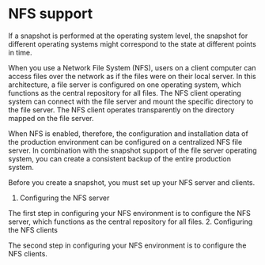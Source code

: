 # NFS support

If a snapshot is performed at the operating system level, the snapshot for different operating
systems might correspond to the state at different points in time.

When you use a Network File System (NFS), users on a client computer can access files over the
network as if the files were on their local server. In this architecture, a file server is
configured on one operating system, which functions as the central repository for all files. The NFS
client operating system can connect with the file server and mount the specific directory to the
file server. The NFS client operates transparently on the directory mapped on the file server.

When NFS is enabled, therefore, the configuration and installation data of the production
environment can be configured on a centralized NFS file server. In combination with the snapshot
support of the file server operating system, you can create a consistent backup of the entire
production system.

Before you create a snapshot, you must set up your NFS server and clients.

1. Configuring the NFS server

The first step in configuring your NFS environment is to configure the NFS server, which functions as the central repository for all files.
2. Configuring the NFS clients

The second step in configuring your NFS environment is to configure the NFS clients.